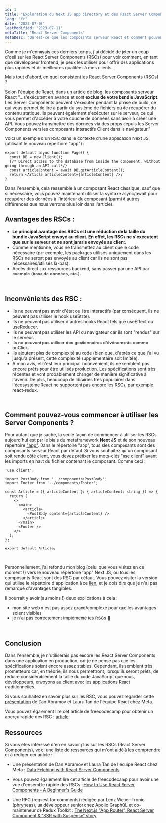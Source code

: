 ```yaml
---
id: 1
title: "Exploration du Next JS app directory et des React Server Components"
lang: "fr"
date: '2023-07-03'
lastModified: '2023-07-11'
metaTitle: "React Server Components"
metaDesc: "Qu'est-ce que les composants serveur React et comment pouvons-nous les utiliser pour améliorer nos applications React ?"
---
```


Comme je m'ennuyais ces derniers temps, j'ai décidé de jeter un coup d'oeil sur les React Server Components (RSCs) pour voir comment, en tant que développeur frontend, je peux les utiliser pour offrir des applications plus rapides et de meilleures qualitées à mes clients.

Mais tout d'abord, en quoi consistent les React Server Components (RSCs) ?

Selon l'équipe  de React, dans un article de [blog](https://react.dev/blog/2023/03/22/react-labs-what-we-have-been-working-on-march-2023#react-server-components), les composants serveur React "...s'exécutent en avance et sont **exclus de votre bundle JavaScript**. Les Server Components peuvent s'exécuter pendant la phase de build, ce qui vous permet de lire à partir du système de fichiers ou de récupérer du contenu statique. Ils peuvent également s'exécuter sur le serveur, ce qui vous permet d'accéder à votre couche de données sans avoir à créer une API. Vous pouvez transmettre des données via des props depuis les Server Components vers les composants interactifs Client dans le navigateur."

Voici un exemple d'un RSC dans le contexte d'une application Next JS (utilisant le nouveau répertoire "app") :

```
export default async function Page() {
  const DB = new Client();
  {/* Direct access to the database from inside the component, without going through an API call*/}
  const articleContent = await DB.getArticleContent(); 
  return <Article articleContent={articleContent} />;
}
```

Dans l'ensemble, cela ressemble à un composant React classique, sauf que si nécessaire, vous pouvez maintenant utiliser la syntaxe async/await pour récupérer des données à l'intérieur du composant (parmi d'autres différences que nous verrons plus loin dans l'article).

## Avantages des RSCs :

- **Le principal avantage des RSCs est une réduction de la taille du bundle JavaScript envoyé au client. En effet, les RSCs ne s'exécutent que sur le serveur et ne sont jamais envoyés au client**.
- Comme mentionné, vous ne transmettez au client que le code nécessaire (par exemple, les packages utilisés uniquement dans les RSCs ne seront pas envoyés au client car ils ne sont pas nécessaires/utilisés là-bas).
- Accès direct aux ressources backend, sans passer par une API par exemple (base de données, etc.).

&nbsp;

## Inconvénients des RSC :

- Ils ne peuvent pas avoir d'état ou être interactifs (par conséquent, ils ne peuvent pas utiliser le hook useState).
- Ils ne peuvent pas utiliser d'autres hooks React tels que useEffect ou useReducer.
- Ils ne peuvent pas utiliser les API du navigateur car ils sont "rendus" sur le serveur.
- Ils ne peuvent pas utiliser des gestionnaires d'événements comme onClick.
- Ils ajoutent plus de complexité au code (bien que, d'après ce que j'ai vu jusqu'à présent, cette complexité supplémentaire soit limitée).
- À mon avis, et c'est leur principal inconvénient, ils ne semblent pas encore prêts pour être utilisés production. Les spécifications sont très récentes et vont probablement changer de manière significative à l'avenir. De plus, beaucoup de librairies très populaires dans l'écosystème React ne supportent pas encore les RSCs, par exemple react-redux.

&nbsp;

## Comment pouvez-vous commencer à utiliser les Server Components ?

Pour autant que je sache, la seule façon de commencer à utiliser les RSCs aujourd'hui est par le biais du metaframework **Next JS** et de son nouveau répertoire ["app"](https://nextjs.org/docs/app).
Dans le répertoire "app", tous sles composants sont des composants serveur React par défaut. Si vous souhaitez qu'un composant soit rendu côté client, vous devez préfixer les mots-clés "use client" avant les imports en haut du fichier contenant le composant. Comme ceci :

```
'use client';

import PostBody from '../components/PostBody';
import Footer from '../components/Footer';

const Article = ({ articleContent }: { articleContent: string }) => {
  return (
    <>
      <main>
        <article>
          <PostBody content={articleContent} />
        </article>
      </main>
      <Footer />
    </>
  );
};

export default Article;
```
&nbsp;

Personnellement, j'ai refondu mon blog (celui que vous visitez en ce moment !) vers le nouveau répertoire "app" Next JS, où tous les composants React sont des RSC par défaut. Vous pouvez visiter la version qui utilise le répertoire d'application à ce [lien](https://staging.marouanefaris.dev/), et je dois dire que je n'ai pas remarqué d'avantages tangibles.

Il pourrait y avoir (au moins !) deux explications à cela :

- mon site web n'est pas assez grand/complexe pour que les avantages soient visibles
- je n'ai pas correctement implémenté les RSCs 🤷

&nbsp;

## Conclusion

Dans l'ensemble, je n'utiliserais pas encore les React Server Components dans une application en production, car je ne pense pas que les spécifications soient encore assez stables. Cependant, ils semblent très prometteurs car, en théorie, ils nous permettront, lorsqu'ils seront prêts, de réduire considérablement la taille du code JavaScript que nous, développeurs, envoyons au client avec les applications React traditionnelles.

Si vous souhaitez en savoir plus sur les RSC, vous pouvez regarder cette [présentation](https://www.youtube.com/watch?v=TQQPAU21ZUw&t=3276s) de Dan Abramov et Laura Tan de l'équipe React chez Meta.

Vous pouvez également lire cet article de freecodecamp pour obtenir un aperçu rapide des RSC : [article](https://www.freecodecamp.org/news/react-server-components-for-beginners/)

## Ressources

Si vous êtes intéressé d'en en savoir plus sur les RSCs (React Server Components), voici une liste de ressources qui m'ont aidé à les comprendre et à rédiger cet article :

- Une présentation de Dan Abramov et Laura Tan de l'équipe React chez Meta : [Data Fetching with React Server Components](https://www.youtube.com/watch?v=TQQPAU21ZUw&t=3276s)

- Vous pouvez également lire cet article de freecodecamp pour avoir une vue d'ensemble rapide des RSCs : [How to Use React Server Components – A Beginner's Guide](https://www.freecodecamp.org/news/react-server-components-for-beginners/)

- Une RFC (request for comments) rédigée par Lenz Weber-Tronic (phryneas), un développeur senior chez Apollo GraphQL et co-mainteneur de Redux Toolkit : [The Next.js "App Router", React Server Component & "SSR with Suspense" story
](https://github.com/apollographql/apollo-client-nextjs/blob/pr/RFC-2/RFC.md)